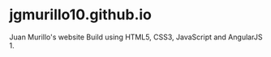 # jgmurillo10.github.io


Juan Murillo's website
Build using HTML5, CSS3, JavaScript and AngularJS 1.